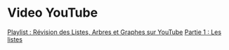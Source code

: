 # Video YouTube
[Playlist : Révision des Listes, Arbres et Graphes sur YouTube](https://www.youtube.com/playlist?list=PLMtXPbuL6IAz7XOam3qLBT7moBgV7gNKF)
[Partie 1 : Les listes](https://youtu.be/nWk-wUSUmQ4)
